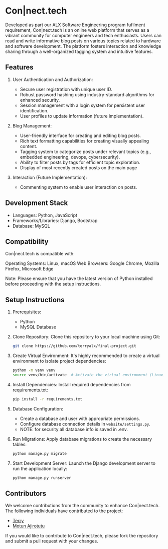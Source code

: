 # Con|nect.tech

Developed as part our ALX Software Engineering program fufilment requirement, Con|nect.tech is an online web platform that serves as a vibrant community for computer engineers and tech enthusiasts. Users can read and write informative blog posts on various topics related to hardware and software development. The platform fosters interaction and knowledge sharing through a well-organized tagging system and intuitive features.

## Features

1. User Authentication and Authorization:
    - Secure user registration with unique user ID.
    - Robust password hashing using industry-standard algorithms for enhanced security.
    - Session management with a login system for persistent user identification.
    - User profiles to update information (future implementation).

2. Blog Management:
    - User-friendly interface for creating and editing blog posts.
    - Rich text formatting capabilities for creating visually appealing content.
    - Tagging system to categorize posts under relevant topics (e.g., embedded engineering, devops, cybersecurity).
    - Ability to filter posts by tags for efficient topic exploration.
    - Display of most recently created posts on the main page

3. Interaction (Future Implementation):
    - Commenting system to enable user interaction on posts.

## Development Stack

- Languages: Python, JavaScript
- Frameworks/Libraries: Django, Bootstrap
- Database: MySQL

## Compatibility

Con|nect.tech is compatible with:

Operating Systems: Linux, macOS
Web Browsers: Google Chrome, Mozilla Firefox, Microsoft Edge

Note: Please ensure that you have the latest version of Python installed before proceeding with the setup instructions.

## Setup Instructions

1. Prerequisites:
    - Python
    - MySQL Database

2. Clone Repository: Clone this repository to your local machine using Git:

    ```bash
    git clone https://github.com/terryalx/final-project.git
    ```

3. Create Virtual Environment: It's highly recommended to create a virtual environment to isolate project dependencies:

    ```bash
    python -m venv venv
    source venv/bin/activate  # Activate the virtual environment (Linux/macOS)
    ```


4. Install Dependencies: Install required dependencies from requirements.txt:

    ```bash
    pip install -r requirements.txt
    ```


5. Database Configuration:
    - Create a database and user with appropriate permissions.
    - Configure database connection details in `website/settings.py`.
    - NOTE: for security all database info is saved in .env.


6. Run Migrations: Apply database migrations to create the necessary tables:

    ```bash
    python manage.py migrate
    ```


8. Start Development Server: Launch the Django development server to run the application locally:

    ```bash
    python manage.py runserver
    ```

## Contributors

We welcome contributions from the community to enhance Con|nect.tech. The following individuals have contributed to the project:

- [Terry](https://github.com/terryalx)
- [Motun Ajirotutu](https://github.com/Motunblue)

If you would like to contribute to Con|nect.tech, please fork the repository and submit a pull request with your changes.
